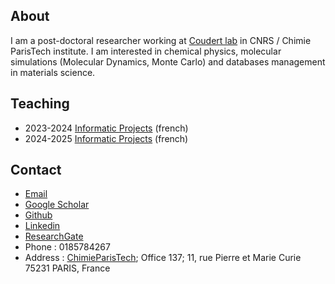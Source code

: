
## About

I am a post-doctoral researcher working at [Coudert lab](https://www.coudert.name/group.html) in CNRS / Chimie ParisTech institute. I am interested in chemical physics, molecular simulations (Molecular Dynamics, Monte Carlo) and databases management in materials science.

## Teaching
- 2023-2024 [Informatic Projects](./projets_informatiques/sujets_AH.md) (french)
- 2024-2025 [Informatic Projects](./projets_informatiques/sujets_AH_24-25.md) (french)

## Contact

- [Email](mailto:arthur.hardiagon@chimieparistech.psl.eu)
- [Google Scholar](https://scholar.google.com/citations?user=Csa4x4AAAAAJ&hl=fr&oi=ao)
- [Github](https://github.com/ahardiag)
- [Linkedin](https://fr.linkedin.com/in/arthur-hardiagon-266181112)
- [ResearchGate](https://www.researchgate.net/profile/Arthur-Hardiagon)
- Phone : 0185784267
- Address : [ChimieParisTech](https://www.chimieparistech.psl.eu/); Office 137; 11, rue Pierre et Marie Curie 75231 PARIS, France